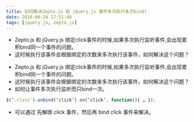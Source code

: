 ```yaml
---
title: 如何解决Zepto.js 和 jQuery.js 事件多次执行多次bind?
date: 2016-06-26 17:51:48
tags: [jquery.js, zepto.js]
---
```


* Zepto.js 和 jQuery.js 绑定click事件的时候,如果多次执行监听事件,会出现累积bind同一个事件的问题。
* 这时候执行该事件会根据绑定的次数来多次执行该事件，如何解决这个问题？

<!--more-->


* Zepto.js 和 jQuery.js 绑定click事件的时候,如果多次执行监听事件,会出现累积bind同一个事件的问题。
* 这时候执行该事件会根据绑定的次数来多次执行该事件，如何解决这个问题？
* 如何让事件多次执行监听而只bind一次。

```js
$(‘.class’).unbind(‘click’).on(‘click’, function(){ … });
```

* 可以通过 先解绑 click 事件，然后再 bind click 事件来解决。
